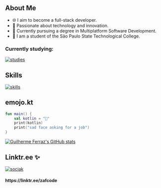 ## About Me

- 🌐 I aim to become a full-stack developer.
- 🚀 Passionate about technology and innovation.
- 📕 Currently pursuing a degree in Multiplatform Software Development.
- 🏫 I am a student of the São Paulo State Technological College.

<h3>Currently studying:</h3>

[![studies](https://skillicons.dev/icons?i=js,kotlin,swift,git)](https://skillicons.dev)

## Skills

[![skills](https://skillicons.dev/icons?i=html,css,js,kotlin,java,c,python,github,git,postman,docker,ps&perline=4)](https://skillicons.dev)

## emojo.kt

```kotlin
fun main() {
    val kotlin = "🥺"
    print(kotlin)
    print("sad face asking for a job")
}
```

[![Guilherme Ferraz's GitHub stats](https://github-readme-stats-sigma-five.vercel.app/api?username=gui-zaf&count_private=true&hide=contribs&hide_title=true&layout=compact&show_icons=true&theme=dark&icon_color=58a6ff&hide_border=true&border_radius=16)](https://github.com/anuraghazra/github-readme-stats)

## Linktr.ee ✨
[![sociak](https://skillicons.dev/icons?i=linkedin,github,instagram)](https://skillicons.dev)
<h4>
    https://linktr.ee/zafcode
</h4>
